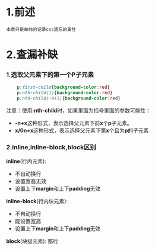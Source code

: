 # 1.前述

    本章只是单纯的记录css遗忘的属性

# 2.查漏补缺

### 1.选取父元素下的第一个P子元素

```css
    p:first-child{background-color:red}
    p:nth-child(1){background-color:red}
    p:nth-child(-n+1){background-color:red}
```
注意：使用<strong>:nth-child</strong>时，如果里面为括号里面的参数可能性：
- <strong>-n+x</strong>这种形式，表示选择父元素下前<strong>x</strong>个<strong>p</strong>子元素。
- <strong>x/0n+x</strong>这种形式，表示选择父元素下第<strong>x</strong>个且为<strong>p</strong>的子元素

### 2.inline,inline-block,block区别

<strong>inline</strong>(行内元素):
- 不自动换行
- 设置宽高无效
- 设置上下<strong>margin</strong>和上下<strong>padding</strong>无效<br/>

<strong>inline-block</strong>(行内块元素):
- 不自动换行
- 能设置宽高
- 设置上下<strong>margin</strong>和上下<strong>padding</strong>无效<br/>

<strong>block</strong>(块级元素):
都行
